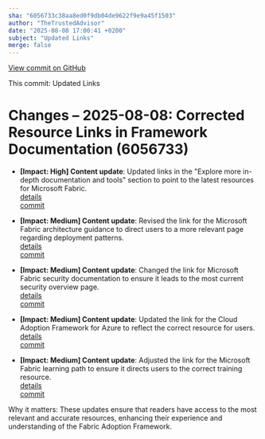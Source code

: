 ```yaml
---
sha: "6056733c38aa8ed0f9db04de9622f9e9a45f1503"
author: "TheTrustedAdvisor"
date: "2025-08-08 17:00:41 +0200"
subject: "Updated Links"
merge: false
---
```


[View commit on GitHub](https://github.com/TheTrustedAdvisor/FabricAdoptionFramework/commit/6056733c38aa8ed0f9db04de9622f9e9a45f1503)

This commit: Updated Links

# Changes – 2025-08-08: Corrected Resource Links in Framework Documentation (6056733)

- **[Impact: High] Content update**: Updated links in the "Explore more in-depth documentation and tools" section to point to the latest resources for Microsoft Fabric.  
   [details](/docs/about/changes/2025-08-08-updated-links)  
   [commit](https://github.com/TheTrustedAdvisor/FabricAdoptionFramework/commit/6056733c38aa8ed0f9db04de9622f9e9a45f1503)

- **[Impact: Medium] Content update**: Revised the link for the Microsoft Fabric architecture guidance to direct users to a more relevant page regarding deployment patterns.  
   [details](/docs/about/changes/2025-08-08-updated-links)  
   [commit](https://github.com/TheTrustedAdvisor/FabricAdoptionFramework/commit/6056733c38aa8ed0f9db04de9622f9e9a45f1503)

- **[Impact: Medium] Content update**: Changed the link for Microsoft Fabric security documentation to ensure it leads to the most current security overview page.  
   [details](/docs/about/changes/2025-08-08-updated-links)  
   [commit](https://github.com/TheTrustedAdvisor/FabricAdoptionFramework/commit/6056733c38aa8ed0f9db04de9622f9e9a45f1503)

- **[Impact: Medium] Content update**: Updated the link for the Cloud Adoption Framework for Azure to reflect the correct resource for users.  
   [details](/docs/about/changes/2025-08-08-updated-links)  
   [commit](https://github.com/TheTrustedAdvisor/FabricAdoptionFramework/commit/6056733c38aa8ed0f9db04de9622f9e9a45f1503)

- **[Impact: Medium] Content update**: Adjusted the link for the Microsoft Fabric learning path to ensure it directs users to the correct training resource.  
   [details](/docs/about/changes/2025-08-08-updated-links)  
   [commit](https://github.com/TheTrustedAdvisor/FabricAdoptionFramework/commit/6056733c38aa8ed0f9db04de9622f9e9a45f1503)

Why it matters: These updates ensure that readers have access to the most relevant and accurate resources, enhancing their experience and understanding of the Fabric Adoption Framework.
